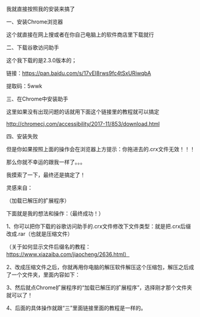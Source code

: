 我就直接按照我的安装来搞了



一、安装Chrome浏览器

这个就直接在网上搜或者在你自己电脑上的软件商店里下载就行



二、下载谷歌访问助手

这个我下载的是2.3.0版本的；

链接：https://pan.baidu.com/s/17vEI8rws9fc4tSxURiwqbA

提取码：5wwk

三、在Chrome中安装助手

这里如果没有出现问题的话就用下面这个链接里的教程就可以搞定

http://chromecj.com/accessibility/2017-11/853/download.html

四、安装失败

但是你如果按照上面的操作会在浏览器上方提示：你拖进去的.crx文件无效！！！

那么你就不幸运的跟我一样了。。。

我摸索了一下，最终还是搞定了！

灵感来自：



（加载已解压的扩展程序）

下面就是我的想法和操作：（最终成功！）

1、你可以把你下载的谷歌访问助手的.crx文件修改下文件类型：就是把.crx后缀改成.rar（也就是压缩文件）

（关于如何显示文件后缀名的教程：https://www.xiazaiba.com/jiaocheng/2636.html）

2、改成压缩文件之后，你就再用你电脑的解压软件解压这个压缩包，解压之后成了一个文件夹，里面内容如下：



3、然后就点Chrome扩展程序的“加载已解压的扩展程序”，选择刚才那个文件夹就可以了！

4、后面的具体操作就跟“三”里面链接里面的教程是一样的。